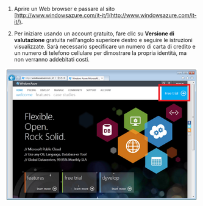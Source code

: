 1.  Aprire un Web browser e passare al sito [http://www.windowsazure.com/it-it/](http://www.windowsazure.com/it-it/).

2.  Per iniziare usando un account gratuito, fare clic su **Versione di valutazione** gratuita nell'angolo superiore destro e seguire le istruzioni visualizzate. Sarà necessario specificare un numero di carta di credito e un numero di telefono cellulare per dimostrare la propria identità, ma non verranno addebitati costi.

![Sito Web di Azure][Sito Web di Azure]

  [Sito Web di Azure]: ./media/create-azure-account/freetrialonwindowsazurehomepage.png
